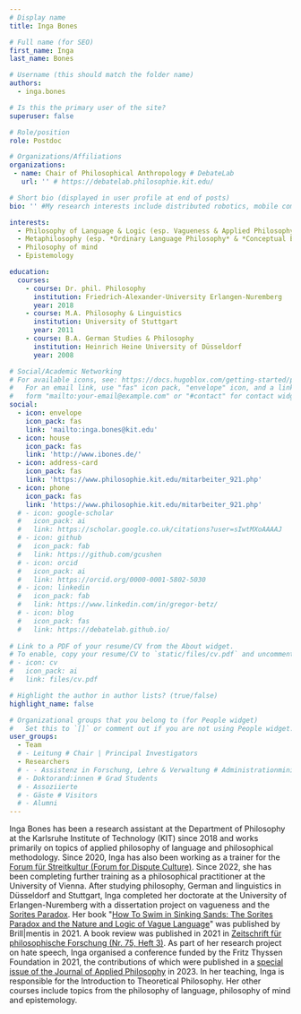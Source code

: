 ```yaml
---
# Display name
title: Inga Bones

# Full name (for SEO)
first_name: Inga
last_name: Bones

# Username (this should match the folder name)
authors:
  - inga.bones

# Is this the primary user of the site?
superuser: false

# Role/position
role: Postdoc

# Organizations/Affiliations
organizations:
 - name: Chair of Philosophical Anthropology # DebateLab
   url: '' # https://debatelab.philosophie.kit.edu/

# Short bio (displayed in user profile at end of posts)
bio: '' #My research interests include distributed robotics, mobile computing and programmable matter.

interests:
  - Philosophy of Language & Logic (esp. Vagueness & Applied Philosophy of Language) 
  - Metaphilosophy (esp. *Ordinary Language Philosophy* & *Conceptual Engineering*) 
  - Philosophy of mind
  - Epistemology

education:
  courses:
    - course: Dr. phil. Philosophy
      institution: Friedrich-Alexander-University Erlangen-Nuremberg
      year: 2018
    - course: M.A. Philosophy & Linguistics
      institution: University of Stuttgart
      year: 2011
    - course: B.A. German Studies & Philosophy
      institution: Heinrich Heine University of Düsseldorf
      year: 2008

# Social/Academic Networking
# For available icons, see: https://docs.hugoblox.com/getting-started/page-builder/#icons
#   For an email link, use "fas" icon pack, "envelope" icon, and a link in the
#   form "mailto:your-email@example.com" or "#contact" for contact widget.
social:
  - icon: envelope
    icon_pack: fas
    link: 'mailto:inga.bones@kit.edu'
  - icon: house
    icon_pack: fas
    link: 'http://www.ibones.de/'
  - icon: address-card
    icon_pack: fas
    link: 'https://www.philosophie.kit.edu/mitarbeiter_921.php'
  - icon: phone
    icon_pack: fas
    link: 'https://www.philosophie.kit.edu/mitarbeiter_921.php'   
  # - icon: google-scholar
  #   icon_pack: ai
  #   link: https://scholar.google.co.uk/citations?user=sIwtMXoAAAAJ
  # - icon: github
  #   icon_pack: fab
  #   link: https://github.com/gcushen
  # - icon: orcid
  #   icon_pack: ai
  #   link: https://orcid.org/0000-0001-5802-5030
  # - icon: linkedin
  #   icon_pack: fab
  #   link: https://www.linkedin.com/in/gregor-betz/
  # - icon: blog
  #   icon_pack: fas
  #   link: https://debatelab.github.io/    
  
# Link to a PDF of your resume/CV from the About widget.
# To enable, copy your resume/CV to `static/files/cv.pdf` and uncomment the lines below.
# - icon: cv
#   icon_pack: ai
#   link: files/cv.pdf

# Highlight the author in author lists? (true/false)
highlight_name: false

# Organizational groups that you belong to (for People widget)
#   Set this to `[]` or comment out if you are not using People widget.
user_groups:
  - Team
  # - Leitung # Chair | Principal Investigators
  - Researchers
  # - - Assistenz in Forschung, Lehre & Verwaltung # Administrationministration
  # - Doktorand:innen # Grad Students
  # - Assoziierte 
  # - Gäste # Visitors
  # - Alumni
---
```



Inga Bones has been a research assistant at the Department of Philosophy at the Karlsruhe Institute of Technology (KIT) since 2018 and works primarily on topics of applied philosophy of language and philosophical methodology. Since 2020, Inga has also been working as a trainer for the [Forum für Streitkultur (Forum for Dispute Culture)](https://forum-streitkultur.de/). Since 2022, she has been completing further training as a philosophical practitioner at the University of Vienna. 
After studying philosophy, German and linguistics in Düsseldorf and Stuttgart, Inga completed her doctorate at the University of Erlangen-Nuremberg with a dissertation project on vagueness and the [Sorites Paradox](https://forum-streitkultur.de/). Her book "[How To Swim in Sinking Sands: The Sorites Paradox and the Nature and Logic of Vague Language](https://brill.com/display/title/57559)" was published by Brill|mentis in 2021. A book review was published in 2021 in [Zeitschrift für philosophische Forschung (Nr. 75, Heft 3)](https://www.klostermann.de/epages/63574303.sf/de_DE/?ObjectPath=/Shops/63574303/Products/2575).
As part of her research project on hate speech, Inga organised a conference funded by the Fritz Thyssen Foundation in 2021, the contributions of which were published in a [special issue of the Journal of Applied Philosophy](https://onlinelibrary.wiley.com/toc/14685930/2023/40/5) in 2023. In her teaching, Inga is responsible for the Introduction to Theoretical Philosophy. Her other courses include topics from the philosophy of language, philosophy of mind and epistemology.
